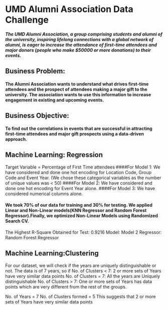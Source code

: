 # UMD Alumni Association Data Challenge

##### The UMD Alumni Association, a group comprising students and alumni of the university, inspiring lifelong connections with a global network of alumni, is eager to increase the attendance of first-time attendees and major donors (people who make $50000 or more donations) to their events.

## Business Problem:
#### The Alumni Association wants to understand what drives first-time attendees and the prospect of attendees making a major gift to the university. The association wants to use this information to increase engagement in existing and upcoming events.

## Business Objective: 
#### To find out the correlations in events that are successful in attracting first-time attendees and major gift prospects using a data-driven approach.

## Machine Learning: Regression
Target Variable = Percentage of First Time attendees
####For Model 1: We have considered and done one hot encoding for Location Code, Group Code and Event Year. (We chose these categorical variables as the number of unique values was < 50)
####For Model 2: We have considered and done one hot encoding for Event Year alone.
####For Model 3: We have considered numerical columns alone.

#### We took 70% of our data for training and 30% for testing. We applied Linear and Non-Linear models(KNN Regressor and Random Forest Regressor).Finally, we optimized Non-Linear Models using Randomized Search CV.

The Highest R-Square Obtained for Test: 0.9216
Model: Model 2
Regressor: Random Forest Regressor

## Machine Learning:Clustering
For our dataset, we will check if the years are uniquely distinguishable or not. The data is of 7 years, so if
No. of Clusters < 7: 2 or more sets of Years have very similar data points
No. of Clusters = 7: All the years are Uniquely distinguishable
No. of Clusters > 7: One or more sets of Years has data points which are very different from the rest of the groups.

No. of Years = 7
No. of Clusters formed = 5
This suggests that 2 or more sets of Years have very similar data points


